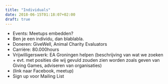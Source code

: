 ```yaml
---
title: "Individuals"
date: 2018-06-15T01:18:07+02:00
draft: true
---
```


* Events: Meetups embedden?
* Ben je een individu, dan blablabla.
* Doneren: GiveWell, Animal Charity Evaluators
* Carrière: 80.000hours
* Vrijwilligerswerk: EA Groningen helpen (beschrijving van wat we zoeken + evt. met posities die wij gevuld zouden zien worden zoals geven van Giving Games, adviseren van organisaties)
* (link naar Facebook, meetup)
* Sign up voor Mailing List
